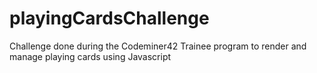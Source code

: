 # playingCardsChallenge
Challenge done during the Codeminer42 Trainee program to render and manage playing cards using Javascript
